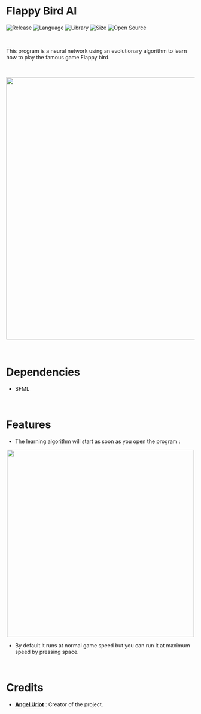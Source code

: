 # Flappy Bird AI

![Release](https://img.shields.io/badge/Release-1.0-blueviolet)
![Language](https://img.shields.io/badge/Language-C%2B%2B-0052cf)
![Library](https://img.shields.io/badge/Library-SFML-00cf2c)
![Size](https://img.shields.io/badge/Size-32%20Mo-f12222)
![Open Source](https://badges.frapsoft.com/os/v2/open-source.svg?v=103)

<br/>

This program is a neural network using an evolutionary algorithm to learn how to play the famous game Flappy bird.

<br/>

<p align="center">
	<img src="https://i.imgur.com/ydMltSd.png" width="700">
</p>

<br/>

# Dependencies

* SFML

<br/>

# Features

* The learning algorithm will start as soon as you open the program :

<p align="center">
	<img src="https://i.imgur.com/HYtlZq1.png" width="500">
</p>

* By default it runs at normal game speed but you can run it at maximum speed by pressing space.

<br/>

# Credits

* [**Angel Uriot**](https://github.com/angeluriot) : Creator of the project.
